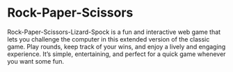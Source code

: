 # Rock-Paper-Scissors
Rock-Paper-Scissors-Lizard-Spock is a fun and interactive web game that lets you challenge the computer in this extended version of the classic game. Play rounds, keep track of your wins, and enjoy a lively and engaging experience. It’s simple, entertaining, and perfect for a quick game whenever you want some fun.
